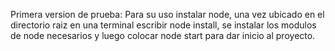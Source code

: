 Primera version de prueba:
Para su uso instalar node, una vez ubicado en el directorio raiz en una terminal escribir
node install, se instalar los modulos de node necesarios y luego colocar
node start para dar inicio al proyecto.
